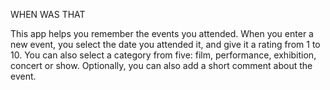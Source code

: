 WHEN WAS THAT

This app helps you remember the events you attended.
When you enter a new event, you select the date you attended it, and give it a rating from 1 to 10.
You can also select a category from five: film, performance, exhibition, concert or show.
Optionally, you can also add a short comment about the event.
